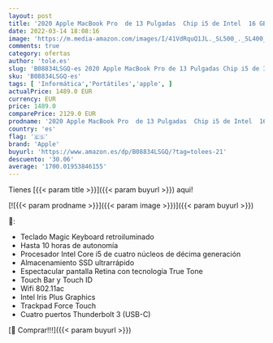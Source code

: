 ```yaml
---
layout: post
title: '2020 Apple MacBook Pro  de 13 Pulgadas  Chip i5 de Intel  16 GB RAM  512 GB Almacenamiento SSD  Magic Keyboard  Cuatro Puertos Thunderbolt 3  - Gris Espacial'
date: 2022-03-14 18:08:16
image: 'https://m.media-amazon.com/images/I/41VdRquQ1JL._SL500_._SL400_.jpg'
comments: true
category: ofertas
author: 'tole.es'
slug: 'B08834LSGQ-es 2020 Apple MacBook Pro de 13 Pulgadas Chip i5 de Intel 16...'
sku: 'B08834LSGQ-es'
tags: [ 'Informática','Portátiles','apple', ]
actualPrice: 1489.0 EUR
currency: EUR
price: 1489.0
comparePrice: 2129.0 EUR
prodname: '2020 Apple MacBook Pro  de 13 Pulgadas  Chip i5 de Intel  16 GB RAM  512 GB Almacenamiento SSD  Magic Keyboard  Cuatro Puertos Thunderbolt 3  - Gris Espacial'
country: 'es'
flag: '🇪🇸'
brand: 'Apple'
buyurl: 'https://www.amazon.es/dp/B08834LSGQ/?tag=tolees-21'
descuento: '30.06'
average: '1700.01953846155'
---
```


Tienes [{{< param title >}}]({{< param buyurl >}}) aqui!

[![{{< param prodname >}}]({{< param image >}})]({{< param buyurl >}})

🔎:

- Teclado Magic Keyboard retroiluminado
- Hasta 10 horas de autonomía
- Procesador Intel Core i5 de cuatro núcleos de décima generación
- Almacenamiento SSD ultrarrápido
- Espectacular pantalla Retina con tecnología True Tone
- Touch Bar y Touch ID
- Wifi 802.11ac
- Intel Iris Plus Graphics
- Trackpad Force Touch
- Cuatro puertos Thunderbolt 3 (USB-C)

[🛒 Comprar!!!]({{< param buyurl >}})
